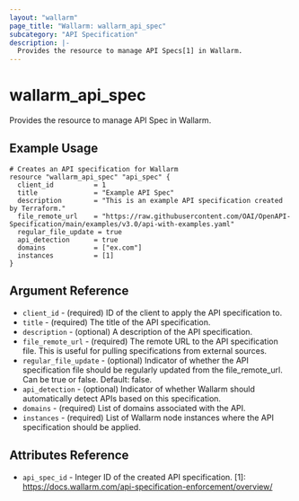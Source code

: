 ```yaml
---
layout: "wallarm"
page_title: "Wallarm: wallarm_api_spec"
subcategory: "API Specification"
description: |-
  Provides the resource to manage API Specs[1] in Wallarm.
---
```


# wallarm_api_spec

Provides the resource to manage API Spec in Wallarm.

## Example Usage

```hcl
# Creates an API specification for Wallarm
resource "wallarm_api_spec" "api_spec" {
  client_id          = 1
  title              = "Example API Spec"
  description        = "This is an example API specification created by Terraform."
  file_remote_url    = "https://raw.githubusercontent.com/OAI/OpenAPI-Specification/main/examples/v3.0/api-with-examples.yaml"
  regular_file_update = true
  api_detection      = true
  domains            = ["ex.com"]
  instances          = [1]
}
```

## Argument Reference

* `client_id` -  (required) ID of the client to apply the API specification to.
* `title` - (required) The title of the API specification.
* `description` - (optional) A description of the API specification.
* `file_remote_url` - (required) The remote URL to the API specification file. This is useful for pulling specifications from external sources.
* `regular_file_update` - (optional) Indicator of whether the API specification file should be regularly updated from the file_remote_url. Can be true or false. Default: false.
* `api_detection` - (optional) Indicator of whether Wallarm should automatically detect APIs based on this specification.
* `domains` - (required) List of domains associated with the API.
* `instances` - (required) List of Wallarm node instances where the API specification should be applied.

## Attributes Reference
* `api_spec_id` - Integer ID of the created API specification.
[1]: https://docs.wallarm.com/api-specification-enforcement/overview/
